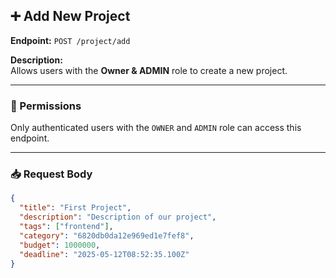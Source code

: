 ## ➕ Add New Project

**Endpoint:** `POST /project/add`

**Description:**  
Allows users with the **Owner & ADMIN** role to create a new project.

---

### 🔐 Permissions
Only authenticated users with the `OWNER` and `ADMIN` role can access this endpoint.

---

### 📥 Request Body

```json
{
  "title": "First Project",
  "description": "Description of our project",
  "tags": ["frontend"],
  "category": "6820db0da12e969ed1e7fef8",
  "budget": 1000000,
  "deadline": "2025-05-12T08:52:35.100Z"
}
